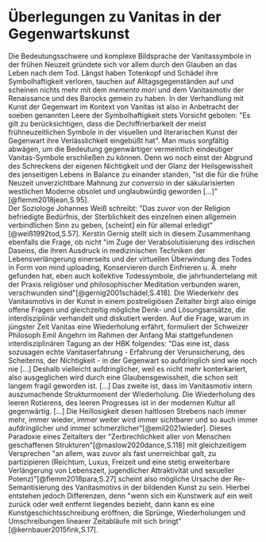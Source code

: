 # Überlegungen zu Vanitas in der Gegenwartskunst

Die Bedeutungsschwere und komplexe Bildsprache der Vanitassymbole in der frühen
Neuzeit gründete sich vor allem durch den Glauben an das Leben nach dem Tod.
Längst haben Totenkopf und Schädel ihre Symbolhaftigkeit verloren, tauchen auf
Alltagsgegenständen auf und scheinen nichts mehr mit dem _memento mori_ und dem
Vanitasmotiv der Renaissance und des Barocks gemein zu haben. In der Verhandlung
mit Kunst der Gegenwart im Kontext von Vanitas ist also in Anbetracht der soeben
genannten Leere der Symbolhaftigkeit stets Vorsicht geboten: "Es gilt zu
berücksichtigen, dass die Dechiffrierbarkeit der meist frühneuzeitlichen Symbole
in der visuellen und literarischen Kunst der Gegenwart ihre Verlässlichkeit
eingebüßt hat". Man muss sorgfältig abwägen, um die Bedeutung gegenwärtiger
vermeintlich eindeutiger Vanitas-Symbole erschließen zu können. Denn wo noch
einst der Abgrund des Schreckens der eigenen Nichtigkeit und der Glanz der
Heilsgewissheit des jenseitigen Lebens in Balance zu einander standen, "ist die
für die frühe Neuzeit unverzichtbare Mahnung zur _conversio_ in der
säkularisierten westlichen Moderne obsolet und unglaubwürdig geworden
[...]"[@flemm2018jean,S.95].  
Der Soziologe Johannes Weiß schreibt: "Das zuvor von der Religion befriedigte
Bedürfnis, der Sterblichkeit des einzelnen einen allgemein verbindlichen Sinn zu
geben, [scheint] ein für allemal erledigt" [@weiß1992tod,S.57]. Kerstin Gernig
stellt sich in diesem Zusammenhang ebenfalls die Frage, ob nicht "im Zuge der
Verabsolutisierung des irdischen Daseins, die ihren Ausdruck in medizinischen
Techniken der Lebensverlängerung einerseits und der virtuellen Überwindung des
Todes in Form von mind uploading, Konservieren durch Einfrieren u. Ä. mehr
gefunden hat, eben auch kollektive Todessymbole, die jahrhundertelang mit der
Praxis religiöser und philosophischer Meditation verbunden waren, verschwunden
sind"[@gernig2001schädel,S.418]. Die Wiederkehr des Vanitasmotivs in der Kunst
in einem postreligiösen Zeitalter birgt also einige offene Fragen und
gleichzeitig mögliche Denk- und Lösungsansätze, die interdisziplinär verhandelt
und diskutiert werden. Auf die Frage, warum in jüngster Zeit Vanitas eine
Wiederholung erfährt, formuliert der Schweizer Philosoph Emil Angehrn im Rahmen
der Anfang Mai stattgefundenen interdisziplinären Tagung an der HBK folgendes:
"Das eine ist, dass sozusagen echte Vanitaserfahrung - Erfahrung der
Verunsicherung, des Scheiterns, der Nichtigkeit - in der Gegenwart so
aufdringlich sind wie noch nie [...] Deshalb vielleicht aufdringlicher, weil es
nicht mehr konterkariert, also ausgeglichen wird durch eine Glaubensgewissheit,
die schon seit langem fragil geworden ist. [...] Das zweite ist, dass im
Vanitasmotiv intern auszumachende Strukturmoment der Wiederholung. Die
Wiederholung des leeren Rotierens, des leeren Progresses ist in der modernen
Kultur all gegenwärtig. [...] Die Heillosigkeit diesen haltlosen Strebens nach
immer mehr, immer wieder, immer weiter wird immer sichtbarer und so auch immer
aufdringlicher und immer schmerzlicher"[@emil2021wieder]. Dieses Paradoxie eines
Zeitalters der "Zerbrechlichkeit aller von Menschen geschaffenen
Strukturen"[@maslow2020dance,S.118] mit gleichzeitigem Versprechen "an allem,
was zuvor als fast unerreichbar galt, zu partizipieren (Reichtum, Luxus,
Freizeit und eine stetig erweiterbare Verlängerung von Lebenszeit, jugendlicher
Attraktivität und sexueller Potenz)"[@flemm2018para,S.27] scheint also mögliche
Ursache der Re-Semantisierung des Vanitasmotivs in der bildenden Kunst zu sein.
Hierbei entstehen jedoch Differenzen, denn "wenn sich ein Kunstwerk auf ein weit
zurück oder weit entfernt liegendes bezieht, dann kann es eine
Kunstgeschichtsschreibung eröffnen, die Sprünge, Wiederholungen und
Umschreibungen linearer Zeitabläufe mit sich bringt"[@kernbauer2015fink,S.17].
